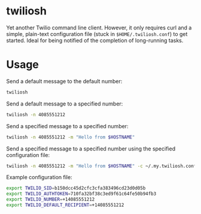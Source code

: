 twiliosh
========

Yet another Twilio command line client. However, it only requires curl and a simple, plain-text
configuration file (stuck in ```$HOME/.twiliosh.conf```) to get started. Ideal for being notified of the
completion of long-running tasks.

Usage
========

Send a default message to the default number:

```sh
twiliosh
```

Send a default message to a specified number:

```sh
twiliosh -n 4085551212
```

Send a specified message to a specified number:

```sh
twiliosh -n 4085551212 -m "Hello from $HOSTNAME"
```

Send a specified message to a specified number using the specified configuration file:

```sh
twiliosh -n 4085551212 -m "Hello from $HOSTNAME" -c ~/.my.twiliosh.conf
```

Example configuration file:

```sh
export TWILIO_SID=b150dcc45d2cfc3cfa383496cd23d0d05b
export TWILIO_AUTHTOKEN=710fa32bf38c3ed9f61c64fe50b94fb3
export TWILIO_NUMBER=+14085551212
export TWILIO_DEFAULT_RECIPIENT=+14085551212
```

